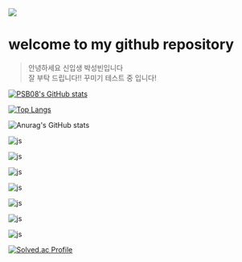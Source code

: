 <img src = "https://capsule-render.vercel.app/api?&color=0c70F2&text=PSB's GitHub&fontSize=75" />

# welcome to my github repository

> 안녕하세요 신입생 박성빈입니다 <br>
> 잘 부탁 드립니다!!
> 꾸미기 테스트 중 입니다!

[![PSB08's GitHub stats](https://github-readme-stats.vercel.app/api?username=PSB08)](https://github.com/anuraghazra/github-readme-stats)

[![Top Langs](https://github-readme-stats.vercel.app/api/top-langs/?username=PSB08)](https://github.com/anuraghazra/github-readme-stats)

![Anurag's GitHub stats](https://github-readme-stats.vercel.app/api?username=PSB08&hide=contribs,prs&show_icons=true&theme=graywhite)

![js](https://img.shields.io/badge/Steam-000000?style=for-the-badge&logo=steam&logoColor=white)

![js](https://img.shields.io/badge/Android-3DDC84?style=for-the-badge&logo=android&logoColor=white)

![js](https://img.shields.io/badge/Windows-0078D6?style=for-the-badge&logo=windows&logoColor=white)

![js](https://img.shields.io/badge/YouTube-FF0000?style=for-the-badge&logo=youtube&logoColor=white)

![js](https://img.shields.io/badge/Discord-7289DA?style=for-the-badge&logo=discord&logoColor=white)

![js](https://img.shields.io/badge/Google-4285F4?logo=google&logoColor=fff&style=for-the-badge)

![js](https://img.shields.io/badge/Adobe%20Photoshop-31A8FF?logo=adobephotoshop&logoColor=fff&style=for-the-badge)

[![Solved.ac Profile](http://mazassumnida.wtf/api/v2/generate_badge?boj=PSB08)](https://solved.ac/PSB08/)

